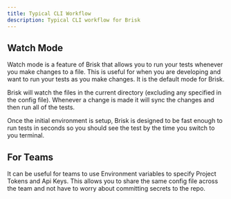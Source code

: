 ```yaml
---
title: Typical CLI Workflow
description: Typical CLI workflow for Brisk
---
```


## Watch Mode

Watch mode is a feature of Brisk that allows you to run your tests whenever you make changes to a file. This is useful for when you are developing and want to run your tests as you make changes. It is the default mode for Brisk.

Brisk will watch the files in the current directory (excluding any specified in the config file). Whenever a change is made it will sync the changes and then run all of the tests.

Once the initial environment is setup, Brisk is designed to be fast enough to run tests in seconds so you should see the test by the time you switch to you terminal.

## For Teams

It can be useful for teams to use Environment variables to specify Project Tokens and Api Keys. This allows you to share the same config file across the team and not have to worry about committing secrets to the repo.
